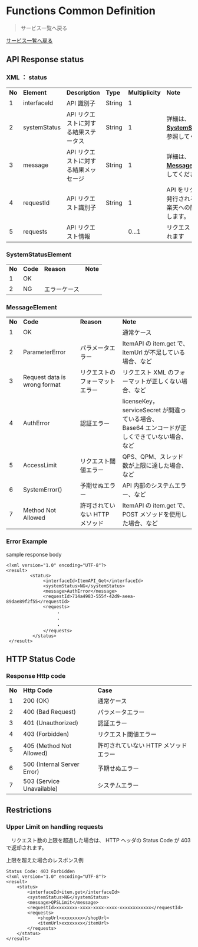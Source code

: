 # Functions Common Definition

> サービス一覧へ戻る

[サービス一覧へ戻る](https://webservice.rms.rakuten.co.jp/merchant-portal/backToMenu)

API Response status
-------------------

### XML ： status

<table><tbody><tr><td><b>No</b></td><td><b>Element</b></td><td><b>Description</b></td><td><b>Type</b></td><td><b>Multiplicity</b></td><td><b>Note</b></td></tr><tr><td>1</td><td>interfaceId</td><td>API 識別子</td><td>String</td><td>1</td><td></td></tr><tr><td>2</td><td>systemStatus</td><td>API リクエストに対する結果ステータス</td><td>String</td><td>1</td><td>詳細は、<strong><a href="#systemstatuselement">SystemStatusElement&nbsp;</a></strong>を参照してください</td></tr><tr><td>3</td><td>message</td><td>API リクエストに対する結果メッセージ</td><td>String</td><td>1</td><td>詳細は、<strong><a href="#messageelement">MessageElement&nbsp;</a></strong>を参照してください</td></tr><tr><td>4</td><td>requestId</td><td>API リクエスト識別子</td><td>String</td><td>1</td><td>API をリクエストする度に発行される番号。<br>楽天への問い合わせに利用します。</td></tr><tr><td>5</td><td>requests</td><td>API リクエスト情報</td><td></td><td>0...1</td><td>リクエストの内容が設定されます</td></tr></tbody></table>

### SystemStatusElement

<table><tbody><tr><td><b>No</b></td><td><b>Code</b></td><td><b>Reason</b></td><td><b>Note</b></td></tr><tr><td>1</td><td>OK</td><td></td><td></td></tr><tr><td>2</td><td>NG</td><td>エラーケース</td><td></td></tr></tbody></table>

### MessageElement

<table><tbody><tr><td><b>No</b></td><td><b>Code</b></td><td><b>Reason</b></td><td><b>Note</b></td></tr><tr><td>1</td><td>OK</td><td></td><td>通常ケース</td></tr><tr><td>2</td><td>ParameterError</td><td>パラメータエラー</td><td>ItemAPI の item.get で、itemUrl が不足している場合、など</td></tr><tr><td>3</td><td>Request data is wrong format</td><td>リクエストのフォーマットエラー</td><td>リクエスト XML のフォーマットが正しくない場合、など</td></tr><tr><td>4</td><td>AuthError</td><td>認証エラー</td><td>licenseKey，serviceSecret が間違っている場合、<br>Base64 エンコードが正しくできていない場合、など</td></tr><tr><td>5</td><td>AccessLimit</td><td>リクエスト閾値エラー</td><td>QPS、QPM、スレッド数が上限に達した場合、など</td></tr><tr><td>6</td><td>SystemError()</td><td>予期せぬエラー</td><td>API 内部のシステムエラー、など</td></tr><tr><td>7</td><td>Method Not Allowed</td><td>許可されていない HTTP メソッド</td><td>ItemAPI の item.get で、POST メソッドを使用した場合、など</td></tr></tbody></table>

### Error Example

  

sample response body

```
<?xml version="1.0" encoding="UTF-8"?>
<result>
         <status>
              <interfaceId>ItemAPI_Get</interfaceId>
              <systemStatus>NG</systemStatus>
              <message>AuthError</message>
              <requestId>714a4983-555f-42d9-aeea-89dae89f2f55</requestId>
              <requests>
                   ・
                   ・
                   ・
              </requests>
          </status>
 </result>

```

  

HTTP Status Code
----------------

### Response Http code

<table><tbody><tr><td><b>No</b></td><td><b>Http Code</b></td><td><b>Case<br></b></td></tr><tr><td>1</td><td>200 (OK)</td><td>通常ケース</td></tr><tr><td>2</td><td>400 (Bad Request)</td><td>パラメータエラー</td></tr><tr><td>3</td><td>401 (Unauthorized)</td><td>認証エラー</td></tr><tr><td>4</td><td>403 (Forbidden)</td><td>リクエスト閾値エラー</td></tr><tr><td>5</td><td>405 (Method Not Allowed)</td><td>許可されていない HTTP メソッドエラー</td></tr><tr><td>6</td><td>500 (Internal Server Error)</td><td>予期せぬエラー</td></tr><tr><td>7</td><td>503 (Service Unavailable)</td><td>システムエラー</td></tr></tbody></table>

Restrictions
------------

### Upper Limit on handling requests

　リクエスト数の上限を超過した場合は、 HTTP ヘッダの Status Code が 403 で返却されます。

  

上限を超えた場合のレスポンス例

```
Status Code: 403 Forbidden 
<?xml version="1.0" encoding="UTF-8"?>
<result>
	<status>
		<interfaceId>item.get</interfaceId>
		<systemStatus>NG</systemStatus>
		<message>QPSLimit</message>
		<requestId>xxxxxxxx-xxxx-xxxx-xxxx-xxxxxxxxxxxx</requestId>
		<requests>
			<shopUrl>xxxxxxxx</shopUrl>
			<itemUrl>xxxxxxxx</itemUrl>
		</requests>
	</status>
</result>

```